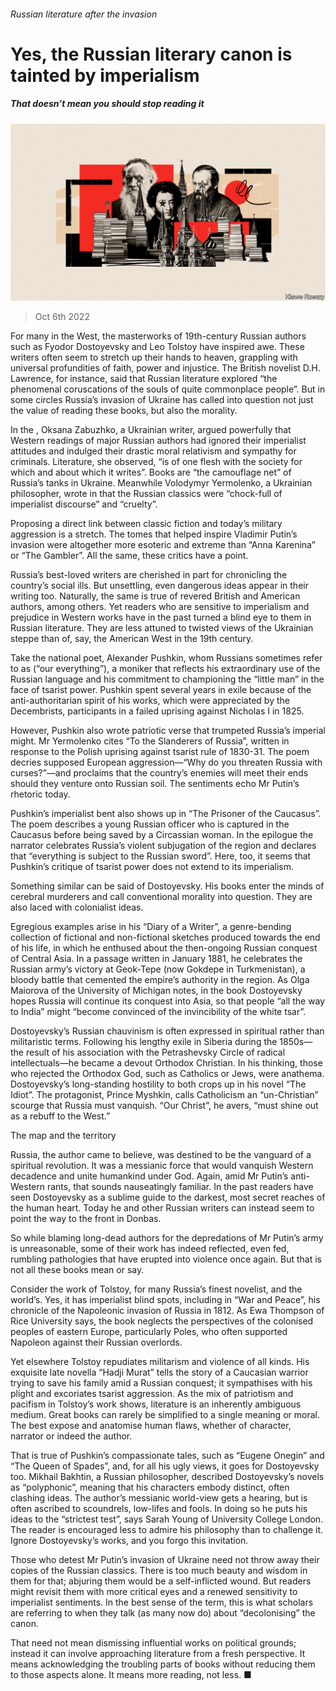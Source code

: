 ###### Russian literature after the invasion

# Yes, the Russian literary canon is tainted by imperialism 

##### That doesn’t mean you should stop reading it 

![image](images/20221008_CUD002.jpg) 

> Oct 6th 2022 

For many in the West, the masterworks of 19th-century Russian authors such as Fyodor Dostoyevsky and Leo Tolstoy have inspired awe. These writers often seem to stretch up their hands to heaven, grappling with universal profundities of faith, power and injustice. The British novelist D.H. Lawrence, for instance, said that Russian literature explored “the phenomenal coruscations of the souls of quite commonplace people”. But in some circles Russia’s invasion of Ukraine has called into question not just the value of reading these books, but also the morality. 

In the , Oksana Zabuzhko, a Ukrainian writer, argued powerfully that Western readings of major Russian authors had ignored their imperialist attitudes and indulged their drastic moral relativism and sympathy for criminals. Literature, she observed, “is of one flesh with the society for which and about which it writes”. Books are “the camouflage net” of Russia’s tanks in Ukraine. Meanwhile Volodymyr Yermolenko, a Ukrainian philosopher, wrote in  that the Russian classics were “chock-full of imperialist discourse” and “cruelty”.

Proposing a direct link between classic fiction and today’s military aggression is a stretch. The tomes that helped inspire Vladimir Putin’s invasion were altogether more esoteric and extreme than “Anna Karenina” or “The Gambler”. All the same, these critics have a point. 

Russia’s best-loved writers are cherished in part for chronicling the country’s social ills. But unsettling, even dangerous ideas appear in their writing too. Naturally, the same is true of revered British and American authors, among others. Yet readers who are sensitive to imperialism and prejudice in Western works have in the past turned a blind eye to them in Russian literature. They are less attuned to twisted views of the Ukrainian steppe than of, say, the American West in the 19th century. 

Take the national poet, Alexander Pushkin, whom Russians sometimes refer to as (“our everything”), a moniker that reflects his extraordinary use of the Russian language and his commitment to championing the “little man” in the face of tsarist power. Pushkin spent several years in exile because of the anti-authoritarian spirit of his works, which were appreciated by the Decembrists, participants in a failed uprising against Nicholas I in 1825.

However, Pushkin also wrote patriotic verse that trumpeted Russia’s imperial might. Mr Yermolenko cites “To the Slanderers of Russia”, written in response to the Polish uprising against tsarist rule of 1830-31. The poem decries supposed European aggression—“Why do you threaten Russia with curses?”—and proclaims that the country’s enemies will meet their ends should they venture onto Russian soil. The sentiments echo Mr Putin’s rhetoric today. 

Pushkin’s imperialist bent also shows up in “The Prisoner of the Caucasus”. The poem describes a young Russian officer who is captured in the Caucasus before being saved by a Circassian woman. In the epilogue the narrator celebrates Russia’s violent subjugation of the region and declares that “everything is subject to the Russian sword”. Here, too, it seems that Pushkin’s critique of tsarist power does not extend to its imperialism.

Something similar can be said of Dostoyevsky. His books enter the minds of cerebral murderers and call conventional morality into question. They are also laced with colonialist ideas.

Egregious examples arise in his “Diary of a Writer”, a genre-bending collection of fictional and non-fictional sketches produced towards the end of his life, in which he enthused about the then-ongoing Russian conquest of Central Asia. In a passage written in January 1881, he celebrates the Russian army’s victory at Geok-Tepe (now Gokdepe in Turkmenistan), a bloody battle that cemented the empire’s authority in the region. As Olga Maiorova of the University of Michigan notes, in the book Dostoyevsky hopes Russia will continue its conquest into Asia, so that people “all the way to India” might “become convinced of the invincibility of the white tsar”.

Dostoyevsky’s Russian chauvinism is often expressed in spiritual rather than militaristic terms. Following his lengthy exile in Siberia during the 1850s—the result of his association with the Petrashevsky Circle of radical intellectuals—he became a devout Orthodox Christian. In his thinking, those who rejected the Orthodox God, such as Catholics or Jews, were anathema. Dostoyevsky’s long-standing hostility to both crops up in his novel “The Idiot”. The protagonist, Prince Myshkin, calls Catholicism an “un-Christian” scourge that Russia must vanquish. “Our Christ”, he avers, “must shine out as a rebuff to the West.”

The map and the territory

Russia, the author came to believe, was destined to be the vanguard of a spiritual revolution. It was a messianic force that would vanquish Western decadence and unite humankind under God. Again, amid Mr Putin’s anti-Western rants, that sounds nauseatingly familiar. In the past readers have seen Dostoyevsky as a sublime guide to the darkest, most secret reaches of the human heart. Today he and other Russian writers can instead seem to point the way to the front in Donbas. 

So while blaming long-dead authors for the depredations of Mr Putin’s army is unreasonable, some of their work has indeed reflected, even fed, rumbling pathologies that have erupted into violence once again. But that is not all these books mean or say. 

Consider the work of Tolstoy, for many Russia’s finest novelist, and the world’s. Yes, it has imperialist blind spots, including in “War and Peace”, his chronicle of the Napoleonic invasion of Russia in 1812. As Ewa Thompson of Rice University says, the book neglects the perspectives of the colonised peoples of eastern Europe, particularly Poles, who often supported Napoleon against their Russian overlords. 

Yet elsewhere Tolstoy repudiates militarism and violence of all kinds. His exquisite late novella “Hadji Murat” tells the story of a Caucasian warrior trying to save his family amid a Russian conquest; it sympathises with his plight and excoriates tsarist aggression. As the mix of patriotism and pacifism in Tolstoy’s work shows, literature is an inherently ambiguous medium. Great books can rarely be simplified to a single meaning or moral. The best expose and anatomise human flaws, whether of character, narrator or indeed the author.

That is true of Pushkin’s compassionate tales, such as “Eugene Onegin” and “The Queen of Spades”, and, for all his ugly views, it goes for Dostoyevsky too. Mikhail Bakhtin, a Russian philosopher, described Dostoyevsky’s novels as “polyphonic”, meaning that his characters embody distinct, often clashing ideas. The author’s messianic world-view gets a hearing, but is often ascribed to scoundrels, low-lifes and fools. In doing so he puts his ideas to the “strictest test”, says Sarah Young of University College London. The reader is encouraged less to admire his philosophy than to challenge it. Ignore Dostoyevsky’s works, and you forgo this invitation.

Those who detest Mr Putin’s invasion of Ukraine need not throw away their copies of the Russian classics. There is too much beauty and wisdom in them for that; abjuring them would be a self-inflicted wound. But readers might revisit them with more critical eyes and a renewed sensitivity to imperialist sentiments. In the best sense of the term, this is what scholars are referring to when they talk (as many now do) about “decolonising” the canon. 

That need not mean dismissing influential works on political grounds; instead it can involve approaching literature from a fresh perspective. It means acknowledging the troubling parts of books without reducing them to those aspects alone. It means more reading, not less. ■

